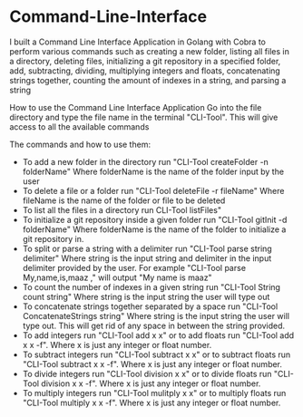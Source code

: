 # Command-Line-Interface

I built a Command Line Interface Application in Golang with Cobra to perform various commands such as creating a new folder, listing all files in a directory, deleting files, 
initializing a git repository in a specified folder, add, subtracting, dividing, multiplying integers and floats, concatenating strings together, counting the amount of indexes
in a string, and parsing a string 

How to use the Command Line Interface Application
Go into the file directory and type the file name in the terminal "CLI-Tool". This will give access to all the available commands

The commands and how to use them:
- To add a new folder in the directory run "CLI-Tool createFolder -n folderName" Where folderName is the name of the folder input by the user
- To delete a file or a folder run "CLI-Tool deleteFile -r fileName" Where fileName is the name of the folder or file to be deleted
- To list all the files in a directory run CLI-Tool listFiles"
- To initialize a git repository inside a given folder run "CLI-Tool gitInit -d folderName" Where folderName is the name of the folder to initialize a git repository in.
- To split or parse a string with a delimiter run "CLI-Tool parse string delimiter" Where string is the input string and delimiter in the input delimiter provided by the user. For
  example "CLI-Tool parse My,name,is,maaz ," will output "My name is maaz"
- To count the number of indexes in a given string run "CLI-Tool String count string" Where string is the input string the user will type out
- To concatenate strings together separated by a space run "CLI-Tool ConcatenateStrings string" Where string is the input string the user will type out. This will 
  get rid of any space in between the string provided.
- To add integers run "CLI-Tool add x x" or to add floats run "CLI-Tool add x x -f". Where x is just any integer or float number.
- To subtract integers run "CLI-Tool subtract x x" or to subtract floats run "CLI-Tool subtract x x -f". Where x is just any integer or float number.
- To divide integers run "CLI-Tool division x x" or to divide floats run "CLI-Tool division x x -f". Where x is just any integer or float number.
- To multiply integers run "CLI-Tool mulitply x x" or to multiply floats run "CLI-Tool multiply x x -f". Where x is just any integer or float number.
